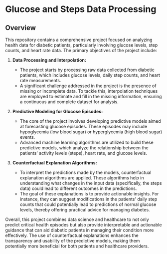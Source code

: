 # Glucose and Steps Data Processing

## Overview

This repository contains a comprehensive project focused on analyzing health data for diabetic patients, particularly involving glucose levels, step counts, and heart rate data. The primary objectives of the project include:

1. **Data Processing and Interpolation:**
   - The project starts by processing raw data collected from diabetic patients, which includes glucose levels, daily step counts, and heart rate measurements.
   - A significant challenge addressed in the project is the presence of missing or incomplete data. To tackle this, interpolation techniques are employed to estimate and fill in the missing information, ensuring a continuous and complete dataset for analysis.

2. **Predictive Modeling for Glucose Episodes:**
   - The core of the project involves developing predictive models aimed at forecasting glucose episodes. These episodes may include hypoglycemia (low blood sugar) or hyperglycemia (high blood sugar) events.
   - Advanced machine learning algorithms are utilized to build these predictive models, which analyze the relationship between the patients' activity levels (steps), heart rate, and glucose levels.

3. **Counterfactual Explanation Algorithms:**
   - To interpret the predictions made by the models, counterfactual explanation algorithms are applied. These algorithms help in understanding what changes in the input data (specifically, the steps data) could lead to different outcomes in the predictions.
   - The goal of these explanations is to provide actionable insights. For instance, they can suggest modifications in the patients' daily step counts that could potentially lead to predictions of normal glucose levels, thereby offering practical advice for managing diabetes.

Overall, this project combines data science and healthcare to not only predict critical health episodes but also provide interpretable and actionable guidance that can aid diabetic patients in managing their condition more effectively. The use of counterfactual explanations enhances the transparency and usability of the predictive models, making them potentially more beneficial for both patients and healthcare providers.